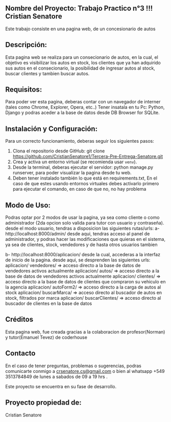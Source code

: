 ## Nombre del Proyecto: Trabajo Practico n°3 !!! Cristian Senatore

Este trabajo consiste en una pagina web, de un concesionario de autos

## Descripción:
Esta pagina web se realiza para un consecionario de autos, en la cual, el objetivo es visibilizar los autos en stock, los clientes que ya han adquirido sus autos en el consecionario, la posibilidad de ingresar autos al stock, buscar clientes y tambien buscar autos.

## Requisitos:
Para poder ver esta pagina, deberas contar con un navegador de interner (tales como Chrome, Explorer, Opera, etc..)
Tener insatala en tu Pc: Python, Django y podras aceder a la base de datos desde DB Browser for SQLite.

## Instalación y Configuración:

Para un correcto funcionamiento, deberas seguir los siguientes pasos:

1. Clona el repositorio desde GitHub: git clone https://github.com/CristianSenatore1/Tercera-Pre-Entrega-Senatore.git
2. Crea y activa un entorno virtual (se recomienda usar `venv`).
3. Desde la terminal, deberas ejecutar el servidor: python manage.py runserver, para poder visualizar la pagina desde tu web.
4. Deben tener instalado también lo que está en requirements.txt, En el caso de que estes usando entornos virtuales debes activarlo primero para ejecutar el comando, en caso de que no, no hay problema

## Modo de Uso:
Podras optar por 2 modos de usar la pagina, ya sea como cliente o como administrador (2da opcion solo valida para tutor con usuario y contraseña).
desde el modo usuario, tendras a disposicion las siguientes rutas/urls:
a- http://localhost:8000/admin/ desde aqui, tendras acceso al panel de administrador, y podras hacer las modificaciones que quieras en el sistema, ya sea de clientes, stock, vendedores y de hasta otros usuarios tambien

b- http://localhost:8000/aplicacion/ desde la cual, accederas a la interfaz de inicio de la pagina.
desde aqui, se desprenden las siguientes urls:
aplicacion/ vendedores/ => acceso directo a la base de datos de vendedores activos actualmente
aplicacion/ autos/ => acceso directo a la base de datos de vendedores activos actualmente
aplicacion/ clientes/ => acceso directo a la base de datos de clientes que compraron su vehiculo en la agencia
aplicacion/ autoForm2/ => acceso directo a la carga de autos al stock
aplicacion/ buscarMarca/ => acceso directo al buscador de autos en stock, filtrados por marca
aplicacion/ buscarClientes/ => acceso directo al buscador de clientes en la base de datos

## Créditos
Esta pagina web, fue creada gracias a la colaboracion de profesor(Norman) y tutor(Emanuel Tevez) de coderhouse

## Contacto
En el caso de tener preguntas, problemas o sugerencias, podras comunicarte conmigo a crsenatore.cs@gmail.com o bien al whatsapp +549 3513784849 de lunes a sabados de 09 a 19 hrs .


Este proyecto se encuentra en su fase de desarrollo.


## Proyecto propiedad de:
Cristian Senatore
